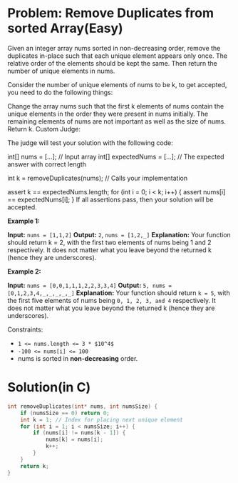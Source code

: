# Problem: Remove Duplicates from sorted Array(Easy)
Given an integer array nums sorted in non-decreasing order, remove the duplicates in-place such that each unique element appears only once. The relative order of the elements should be kept the same. Then return the number of unique elements in nums.

Consider the number of unique elements of nums to be k, to get accepted, you need to do the following things:

Change the array nums such that the first k elements of nums contain the unique elements in the order they were present in nums initially. The remaining elements of nums are not important as well as the size of nums.
Return k.
Custom Judge:

The judge will test your solution with the following code:

int[] nums = [...]; // Input array
int[] expectedNums = [...]; // The expected answer with correct length

int k = removeDuplicates(nums); // Calls your implementation

assert k == expectedNums.length;
for (int i = 0; i < k; i++) {
    assert nums[i] == expectedNums[i];
}
If all assertions pass, then your solution will be accepted.

 

**Example 1:**

**Input:** `nums = [1,1,2]`
**Output:** `2`, `nums = [1,2,_]`
**Explanation:** Your function should return k = 2, with the first two elements of nums being 1 and 2 respectively.
It does not matter what you leave beyond the returned k (hence they are underscores).

**Example 2:**

**Input:** `nums = [0,0,1,1,1,2,2,3,3,4]`
**Output:** `5, nums = [0,1,2,3,4,_,_,_,_,_]`
**Explanation:** Your function should return `k = 5`, with the first five elements of nums being `0, 1, 2, 3, and 4` respectively.
It does not matter what you leave beyond the returned k (hence they are underscores).
 

Constraints:

- `1 <= nums.length <= 3 * $10^4$`
- `-100 <= nums[i] <= 100`
- nums is sorted in **non-decreasing** order.

# Solution(in C)
```c
int removeDuplicates(int* nums, int numsSize) {
    if (numsSize == 0) return 0;
    int k = 1; // Index for placing next unique element
    for (int i = 1; i < numsSize; i++) {
        if (nums[i] != nums[k - 1]) {
            nums[k] = nums[i];
            k++;
        }
    }
    return k;
}
```